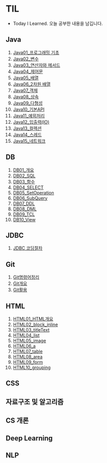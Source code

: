# TIL
- Today I Learned. 오늘 공부한 내용을 남깁니다.

## Java
1. [Java01_프로그래밍 기초](./Java/Java01_프로그래밍기초.md)
2. [Java02_변수](./Java/Java02_변수.md)
3. [Java03_연산자와 메서드](./Java/Java03_연산자와메서드.md)
4. [Java04_제어문](./Java/Java04_제어문.md)
5. [Java05_배열](./Java/Java05_배열.md)
6. [Java06_2차원 배열](./Java/Java06_2차원배열.md)
7. [Java07_객체](./Java/Java07_객체.md)
8. [Java08_상속](./Java/Java09_상속.md)
9. [Java09_다형성](./Java/Java10_다형성.md)
10. [Java10_기본API](./Java/Java11_기본API.md)
11. [Java11_예외처리](./Java/Java12_예외처리(Exception).md)
12. [Java12_입출력(IO)](./Java/Java13_입출력(IO).md)
13. [Java13_컬렉션](./Java/Java14_컬렉션(Collection).md)
14. [Java14_스레드](./Java/Java15_스레드.md)
15. [Java15_네트워크](./Java/Java16_네트워크.md)


## DB

1. [DB01_개요](./DB/DB01_DB개요.md)
2. [DB02_SQL](./DB/DB02_SQL.md)
3. [DB03_함수](./DB/DB03_함수.md)
4. [DB04_SELECT](./DB/DB04_SELECT.md)
5. [DB05_SetOperation](./DB/DB05_SetOperation.md)
6. [DB06_SubQuery](./DB/DB06_SubQuery.md)
7. [DB07_DDL](./DB/DB07_DDL.md)
8. [DB08_DML](./DB/DB08_DML.md)
9. [DB09_TCL](./DB/DB09_TCL.md)
10. [DB10_View](./DB/DB10_View.md)

## JDBC
1. [JDBC 코딩절차](./JDBC/DB01_JDBC.md)

## Git

1. [Git명령어정리](./Git/00Git명령어정리.md)
2. [Git개요](./Git/01Git개요.md)
3. [Git활용](./Git/02Git활용.md)

## HTML

1. [HTML01_HTML개요](./HTML/HTML01_HTML개요.md)
2. [HTML02_block_inline](./HTML/HTML02_block_inline.md)
3. [HTML03_titleText](./HTML/HTML03_titleText.md)
4. [HTML04_list](./HTML/HTML04_list.md)
5. [HTML05_image](./HTML/HTML05_image.md)
6. [HTML06_a](./HTML/HTML06_a.md)
7. [HTML07_table](./HTML/HTML07_table.md)
8. [HTML08_area](./HTML/HTML08_area.md)
9. [HTML09_form](./HTML/HTML09_form.md)
10. [HTML10_grouping](./HTML/HTML10_grouping.md)

## CSS



## 자료구조 및 알고리즘

## CS 개론

## Deep Learning

## NLP